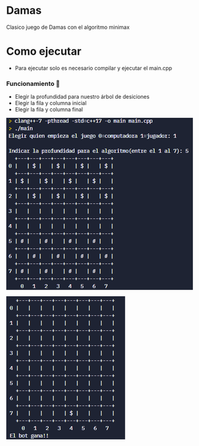 # Damas
Clasico juego de Damas con el algoritmo minimax 

# Como ejecutar
- Para ejecutar solo es necesario compilar y ejecutar el main.cpp

### Funcionamiento 🔧
- Elegir la profundidad para nuestro árbol de desiciones
- Elegir la fila y columna inicial
- Elegir la fila y columna final


![plot](plot1.png)

![plot](plot2.png)
